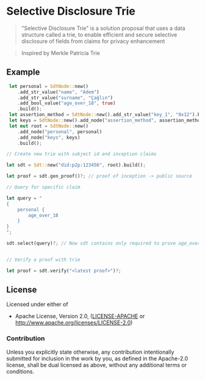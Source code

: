 
# Selective Disclosure Trie

> "Selective Disclosure Trie" is a solution proposal that uses a data structure called a trie, to enable efficient and secure selective disclosure of fields from claims for privacy enhancement 

> Inspired by Merkle Patricia Trie 

## Example

```rust
 let personal = SdtNode::new()
    .add_str_value("name", "Adem")
    .add_str_value("surname", "Çağlın")
    .add_bool_value("age_over_18", true)
    .build();
 let assertion_method = SdtNode::new().add_str_value("key_1", "0x12").build();
 let keys = SdtNode::new().add_node("assertion_method", assertion_method).build();
 let mut root = SdtNode::new()
    .add_node("personal", personal)
    .add_node("keys", keys)
    .build();

// Create new trie with subject id and inception claims

let sdt = Sdt::new("did:p2p:123456", root).build();

let proof = sdt.gen_proof()?; // proof of inception -> public source

// Query for specific claim 

let query = "
{
    personal {
        age_over_18
    }
}
";

sdt.select(query)?; // Now sdt contains only required to prove age_over_18 claim


// Verify a proof with trie

let proof = sdt.verify("<latest proof>")?;
```

## License

Licensed under either of

* Apache License, Version 2.0, ([LICENSE-APACHE](LICENSE-APACHE) or http://www.apache.org/licenses/LICENSE-2.0)

### Contribution

Unless you explicitly state otherwise, any contribution intentionally
submitted for inclusion in the work by you, as defined in the Apache-2.0
license, shall be dual licensed as above, without any additional terms or
conditions.